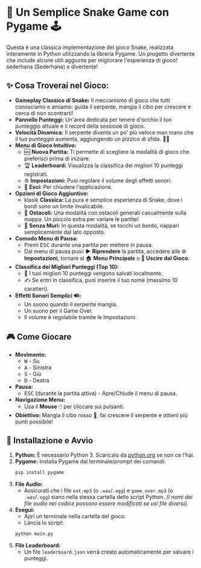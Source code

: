 # 🐍 Un Semplice Snake Game con Pygame 🕹️

Questa è una classica implementazione del gioco Snake, realizzata interamente in Python utilizzando la libreria Pygame. Un progetto divertente che include alcune utili aggiunte per migliorare l'esperienza di gioco!  sederhana (Sederhana) e divertente!

## ✨ Cosa Troverai nel Gioco:

* **Gameplay Classico di Snake:** Il meccanismo di gioco che tutti conosciamo e amiamo: guida il serpente, mangia il cibo per crescere e cerca di non scontrarti!
* **Pannello Punteggi:** Un'area dedicata per tenere d'occhio il tuo punteggio attuale e il record della sessione di gioco.
* **Velocità Dinamica:** Il serpente diventa un po' più veloce man mano che il tuo punteggio aumenta, aggiungendo un pizzico di sfida. 🐢💨
* **Menu di Gioco Intuitivo:**
    * 🆕 **Nuova Partita:** Ti permette di scegliere la modalità di gioco che preferisci prima di iniziare.
    * 🏆 **Leaderboard:** Visualizza la classifica dei migliori 10 punteggi registrati.
    * ⚙️ **Impostazioni:** Puoi regolare il volume degli effetti sonori.
    * 🚪 **Esci:** Per chiudere l'applicazione.
* **Opzioni di Gioco Aggiuntive:**
    * klasik **Classica:** La pura e semplice esperienza di Snake, dove i bordi sono un limite invalicabile.
    * 🧱 **Ostacoli:** Una modalità con ostacoli generati casualmente sulla mappa. Un piccolo extra per variare le partite!
    * 🌌 **Senza Muri:** In questa modalità, se tocchi un bordo, riappari semplicemente dal lato opposto.
* **Comodo Menu di Pausa:**
    * Premi <kbd>ESC</kbd> durante una partita per mettere in pausa.
    * Dal menu di pausa puoi: ▶️ **Riprendere** la partita, accedere alle ⚙️ **Impostazioni**, tornare al 🏠 **Menu Principale** o 🚪 **Uscire dal Gioco**.
* **Classifica dei Migliori Punteggi (Top 10):**
    * 💾 I tuoi migliori 10 punteggi vengono salvati localmente.
    * ✍️ Se entri in classifica, puoi inserire il tuo nome (massimo 10 caratteri).
* **Effetti Sonori Semplici 🔊:**
    * Un suono quando il serpente mangia.
    * Un suono per il Game Over.
    * Il volume è regolabile tramite le Impostazioni.

## 🎮 Come Giocare

* **Movimento:**
    * <kbd>W</kbd> - Su
    * <kbd>A</kbd> - Sinistra
    * <kbd>S</kbd> - Giù
    * <kbd>D</kbd> - Destra
* **Pausa:**
    * <kbd>ESC</kbd> (durante la partita attiva) - Apre/Chiude il menu di pausa.
* **Navigazione Menu:**
    * Usa il **Mouse** 🖱️ per cliccare sui pulsanti.
* **Obiettivo:** Mangia il cibo rosso 🍎, fai crescere il serpente e ottieni più punti possibile!

## 🚀 Installazione e Avvio

1.  **Python:** È necessario Python 3. Scaricalo da [python.org](https://www.python.org/) se non ce l'hai.
2.  **Pygame:** Installa Pygame dal terminale/prompt dei comandi:
    ```bash
    pip install pygame
    ```
3.  **File Audio:**
    * Assicurati che i file `eat.mp3` (o `.wav`/`.ogg`) e `game_over.mp3` (o `.wav`/`.ogg`) siano nella stessa cartella dello script Python. *(I nomi dei file audio nel codice possono essere modificati se usi file diversi).*
4.  **Esegui:**
    * Apri un terminale nella cartella del gioco.
    * Lancia lo script:
    ```bash
    python main.py
    ```
5.  **File Leaderboard:**
    * Un file `leaderboard.json` verrà creato automaticamente per salvare i punteggi.
